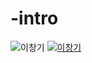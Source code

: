 # -intro


![이창기](http://www.newscj.com/news/photo/201402/227649_178336_4635.jpg)
[![이창기](http://www.newscj.com/news/photo/201402/227649_178336_4635.jpg)](https://youtu.be/9EorgjQj1nk)
